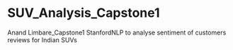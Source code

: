 # SUV_Analysis_Capstone1
Anand Limbare_Capstone1
StanfordNLP to analyse sentiment of customers reviews for Indian SUVs
